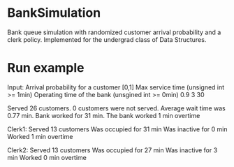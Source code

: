 # BankSimulation

Bank queue simulation with randomized customer arrival probability and a clerk policy. Implemented for the undergrad class of Data Structures.

# Run example

Input:
Arrival probability for a customer [0,1]
Max service time (unsigned int >= 1min)
Operating time of the bank (unsgined int >= 0min)
0.9
3
30

Served 26 customers.
0 customers were not served.
Average wait time was 0.77 min.
Bank worked for 31 min.
The bank worked 1 min overtime

 Clerk1:
	 Served 13 customers
	 Was occupied for 31 min
	 Was inactive for 0 min
	 Worked 1 min overtime

 Clerk2:
	 Served 13 customers
	 Was occupied for 27 min
	 Was inactive for 3 min
	 Worked 0 min overtime
